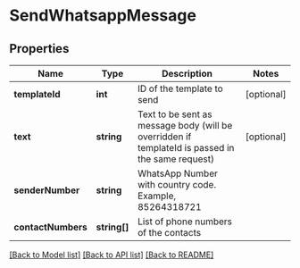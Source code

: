 # SendWhatsappMessage

## Properties
Name | Type | Description | Notes
------------ | ------------- | ------------- | -------------
**templateId** | **int** | ID of the template to send | [optional] 
**text** | **string** | Text to be sent as message body (will be overridden if templateId is passed in the same request) | [optional] 
**senderNumber** | **string** | WhatsApp Number with country code. Example, 85264318721 | 
**contactNumbers** | **string[]** | List of phone numbers of the contacts | 

[[Back to Model list]](../../README.md#documentation-for-models) [[Back to API list]](../../README.md#documentation-for-api-endpoints) [[Back to README]](../../README.md)


